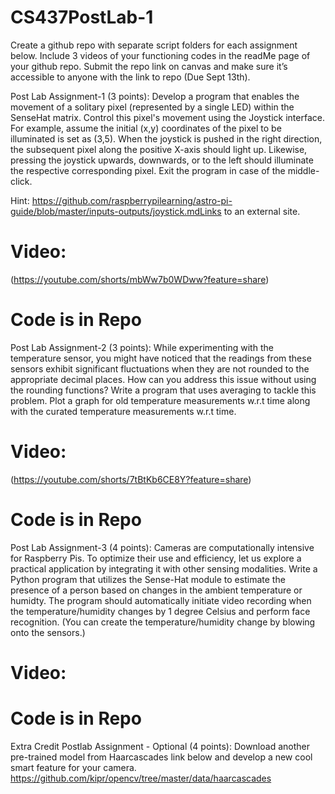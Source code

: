 # CS437PostLab-1


Create a github repo with separate script folders for each assignment below. Include 3 videos of your functioning codes in the readMe page of your github repo. Submit the repo link on canvas and make sure it’s accessible to anyone with the link to repo (Due Sept 13th).

 

Post Lab Assignment-1 (3 points):  Develop a program that enables the movement of a solitary pixel (represented by a single LED) within the SenseHat matrix. Control this pixel's movement using the Joystick interface. For example, assume the initial (x,y) coordinates of the pixel to be illuminated is set as (3,5). When the joystick is pushed in the right direction, the subsequent pixel along the positive X-axis should light up. Likewise, pressing the joystick upwards, downwards, or to the left should illuminate the respective corresponding pixel. Exit the program in case of the middle-click. 

Hint: https://github.com/raspberrypilearning/astro-pi-guide/blob/master/inputs-outputs/joystick.mdLinks to an external site.

# Video:

(https://youtube.com/shorts/mbWw7b0WDww?feature=share)

# Code is in Repo

Post Lab Assignment-2 (3 points): While experimenting with the temperature sensor, you might have noticed that the readings from these sensors exhibit significant fluctuations when they are not rounded to the appropriate decimal places. How can you address this issue without using the rounding functions? Write a program that uses averaging to tackle this problem. Plot a graph for old temperature measurements w.r.t time along with the curated temperature measurements w.r.t time.  


# Video:
(https://youtube.com/shorts/7tBtKb6CE8Y?feature=share)

# Code is in Repo

Post Lab Assignment-3 (4 points): Cameras are computationally intensive for Raspberry Pis. To optimize their use and efficiency, let us explore a practical application by integrating it with other sensing modalities. Write a Python program that utilizes the Sense-Hat module to estimate the presence of a person based on changes in  the ambient temperature or humidty. The program should automatically initiate video recording when the temperature/humidity changes by 1 degree Celsius and perform face recognition. (You can create the temperature/humidity change by blowing onto the sensors.)

# Video:

# Code is in Repo

Extra Credit Postlab Assignment - Optional (4 points): Download another pre-trained model from Haarcascades link below and develop a new cool smart feature for your camera. https://github.com/kipr/opencv/tree/master/data/haarcascades 
